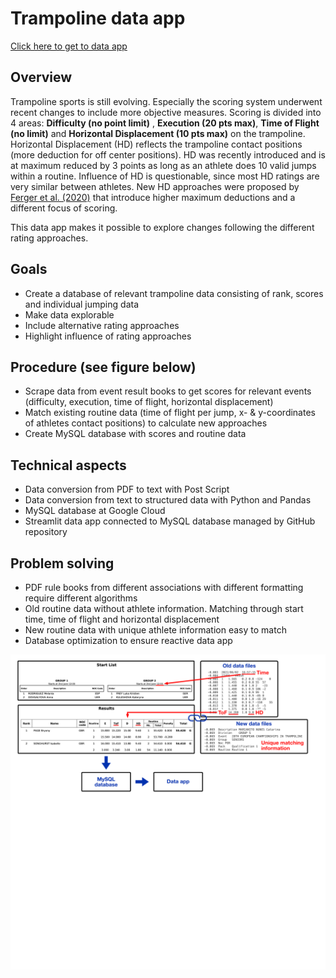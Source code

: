 # Trampoline data app
[Click here to get to data app ](http://portfolio.falko.in)
## Overview
Trampoline sports is still evolving. Especially the scoring system underwent recent changes to include more objective measures. Scoring is divided into 4 areas: **Difficulty (no point limit)** , **Execution (20 pts max)**, **Time of Flight (no limit)** and **Horizontal Displacement (10 pts max)** on the trampoline. Horizontal Displacement (HD) reflects the trampoline contact positions (more deduction for off center positions). HD was recently introduced and is at maximum reduced by 3 points as long as an athlete does 10 valid jumps within a routine. Influence of HD is questionable, since most HD ratings are very similar between athletes. New HD approaches were proposed by [Ferger et al. (2020)](https://www.google.com/url?sa=t&rct=j&q=&esrc=s&source=web&cd=&cad=rja&uact=8&ved=2ahUKEwig1cH9vNH6AhUMQ_EDHVMFA0QQFnoECAcQAQ&url=https%3A%2F%2Fwww.researchgate.net%2Fpublication%2F343417147_ESTIMATING_HORIZONTAL_DISPLACEMENT_DEDUCTION_IN_TRAMPOLINE_GYMNASTICS_BY_MEANS_OF_CONSTANT_AND_VARIABLE_ERRORS_OF_LANDING_POSITIONS_A_NEW_GOLD_STANDARD&usg=AOvVaw0RweZ0hwnE3C1qCi6r74j_) that introduce higher maximum deductions and a different focus of scoring. 
 
This data app makes it possible to explore changes following the different rating approaches.

## Goals
  
- Create a database of relevant trampoline data consisting of rank, scores and individual jumping data
- Make data explorable
- Include alternative rating approaches
- Highlight influence of rating approaches

## Procedure (see figure below)

- Scrape data from event result books to get scores for relevant events (difficulty, execution, time of flight, horizontal displacement)
- Match existing routine data (time of flight per jump, x- & y-coordinates of athletes contact positions) to calculate new approaches
- Create MySQL database with scores and routine data

## Technical aspects
- Data conversion from PDF to text with Post Script
- Data conversion from text to structured data with Python and Pandas
- MySQL database at Google Cloud
- Streamlit data app connected to MySQL database managed by GitHub repository

## Problem solving
- PDF rule books from different associations with different formatting require different algorithms
- Old routine data without athlete information. Matching through start time, time of flight and horizontal displacement
- New routine data with unique athlete information easy to match
- Database optimization to ensure reactive data app


![Procedure](tech_exp.png)

